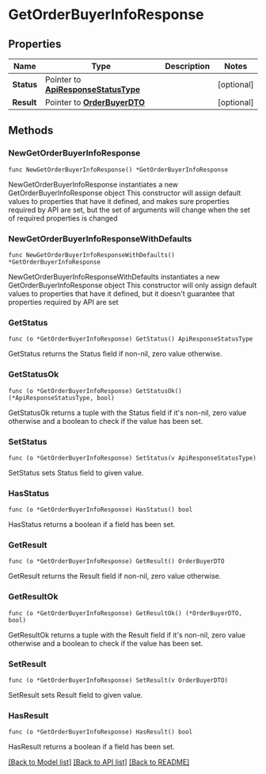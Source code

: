 # GetOrderBuyerInfoResponse

## Properties

Name | Type | Description | Notes
------------ | ------------- | ------------- | -------------
**Status** | Pointer to [**ApiResponseStatusType**](ApiResponseStatusType.md) |  | [optional] 
**Result** | Pointer to [**OrderBuyerDTO**](OrderBuyerDTO.md) |  | [optional] 

## Methods

### NewGetOrderBuyerInfoResponse

`func NewGetOrderBuyerInfoResponse() *GetOrderBuyerInfoResponse`

NewGetOrderBuyerInfoResponse instantiates a new GetOrderBuyerInfoResponse object
This constructor will assign default values to properties that have it defined,
and makes sure properties required by API are set, but the set of arguments
will change when the set of required properties is changed

### NewGetOrderBuyerInfoResponseWithDefaults

`func NewGetOrderBuyerInfoResponseWithDefaults() *GetOrderBuyerInfoResponse`

NewGetOrderBuyerInfoResponseWithDefaults instantiates a new GetOrderBuyerInfoResponse object
This constructor will only assign default values to properties that have it defined,
but it doesn't guarantee that properties required by API are set

### GetStatus

`func (o *GetOrderBuyerInfoResponse) GetStatus() ApiResponseStatusType`

GetStatus returns the Status field if non-nil, zero value otherwise.

### GetStatusOk

`func (o *GetOrderBuyerInfoResponse) GetStatusOk() (*ApiResponseStatusType, bool)`

GetStatusOk returns a tuple with the Status field if it's non-nil, zero value otherwise
and a boolean to check if the value has been set.

### SetStatus

`func (o *GetOrderBuyerInfoResponse) SetStatus(v ApiResponseStatusType)`

SetStatus sets Status field to given value.

### HasStatus

`func (o *GetOrderBuyerInfoResponse) HasStatus() bool`

HasStatus returns a boolean if a field has been set.

### GetResult

`func (o *GetOrderBuyerInfoResponse) GetResult() OrderBuyerDTO`

GetResult returns the Result field if non-nil, zero value otherwise.

### GetResultOk

`func (o *GetOrderBuyerInfoResponse) GetResultOk() (*OrderBuyerDTO, bool)`

GetResultOk returns a tuple with the Result field if it's non-nil, zero value otherwise
and a boolean to check if the value has been set.

### SetResult

`func (o *GetOrderBuyerInfoResponse) SetResult(v OrderBuyerDTO)`

SetResult sets Result field to given value.

### HasResult

`func (o *GetOrderBuyerInfoResponse) HasResult() bool`

HasResult returns a boolean if a field has been set.


[[Back to Model list]](../README.md#documentation-for-models) [[Back to API list]](../README.md#documentation-for-api-endpoints) [[Back to README]](../README.md)


